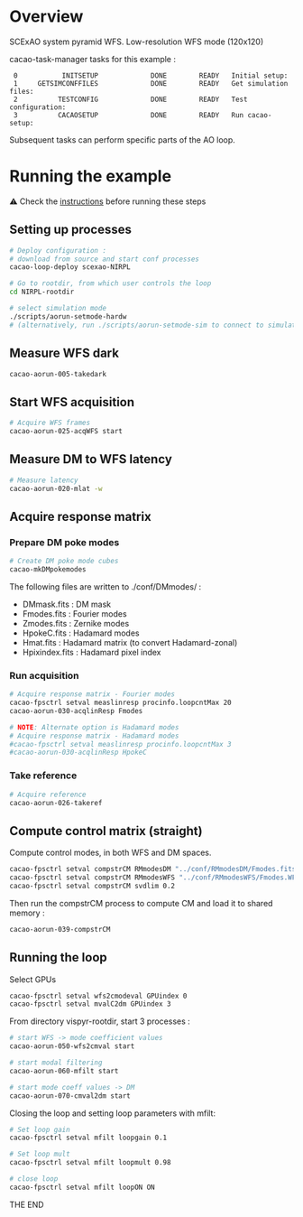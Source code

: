# Overview

SCExAO system pyramid WFS.
Low-resolution WFS mode (120x120)

cacao-task-manager tasks for this example :

~~~
 0           INITSETUP             DONE        READY   Initial setup:
 1     GETSIMCONFFILES             DONE        READY   Get simulation files:
 2          TESTCONFIG             DONE        READY   Test configuration:
 3          CACAOSETUP             DONE        READY   Run cacao-setup:
~~~
Subsequent tasks can perform specific parts of the AO loop.




# Running the example

:warning: Check the [instructions](https://github.com/cacao-org/cacao/tree/dev/AOloopControl/examples) before running these steps

## Setting up processes

```bash
# Deploy configuration :
# download from source and start conf processes
cacao-loop-deploy scexao-NIRPL

# Go to rootdir, from which user controls the loop
cd NIRPL-rootdir

# select simulation mode
./scripts/aorun-setmode-hardw
# (alternatively, run ./scripts/aorun-setmode-sim to connect to simulator)
```


## Measure WFS dark


```bash
cacao-aorun-005-takedark
```



## Start WFS acquisition

```bash
# Acquire WFS frames
cacao-aorun-025-acqWFS start
```


## Measure DM to WFS latency

```bash
# Measure latency
cacao-aorun-020-mlat -w
```



## Acquire response matrix


### Prepare DM poke modes

```bash
# Create DM poke mode cubes
cacao-mkDMpokemodes
```
The following files are written to ./conf/DMmodes/ :
- DMmask.fits    : DM mask
- Fmodes.fits    : Fourier modes
- Zmodes.fits    : Zernike modes
- HpokeC.fits    : Hadamard modes
- Hmat.fits      : Hadamard matrix (to convert Hadamard-zonal)
- Hpixindex.fits : Hadamard pixel index



### Run acquisition


```bash
# Acquire response matrix - Fourier modes
cacao-fpsctrl setval measlinresp procinfo.loopcntMax 20
cacao-aorun-030-acqlinResp Fmodes

# NOTE: Alternate option is Hadamard modes
# Acquire response matrix - Hadamard modes
#cacao-fpsctrl setval measlinresp procinfo.loopcntMax 3
#cacao-aorun-030-acqlinResp HpokeC
```

### Take reference

```bash
# Acquire reference
cacao-aorun-026-takeref
```


## Compute control matrix (straight)

Compute control modes, in both WFS and DM spaces.

```bash
cacao-fpsctrl setval compstrCM RMmodesDM "../conf/RMmodesDM/Fmodes.fits"
cacao-fpsctrl setval compstrCM RMmodesWFS "../conf/RMmodesWFS/Fmodes.WFSresp.fits"
cacao-fpsctrl setval compstrCM svdlim 0.2
```
Then run the compstrCM process to compute CM and load it to shared memory :
```bash
cacao-aorun-039-compstrCM
```



## Running the loop

Select GPUs
```bash
cacao-fpsctrl setval wfs2cmodeval GPUindex 0
cacao-fpsctrl setval mvalC2dm GPUindex 3
```


From directory vispyr-rootdir, start 3 processes :

```bash
# start WFS -> mode coefficient values
cacao-aorun-050-wfs2cmval start

# start modal filtering
cacao-aorun-060-mfilt start

# start mode coeff values -> DM
cacao-aorun-070-cmval2dm start

```

Closing the loop and setting loop parameters with mfilt:

```bash
# Set loop gain
cacao-fpsctrl setval mfilt loopgain 0.1

# Set loop mult
cacao-fpsctrl setval mfilt loopmult 0.98

# close loop
cacao-fpsctrl setval mfilt loopON ON

```


THE END
